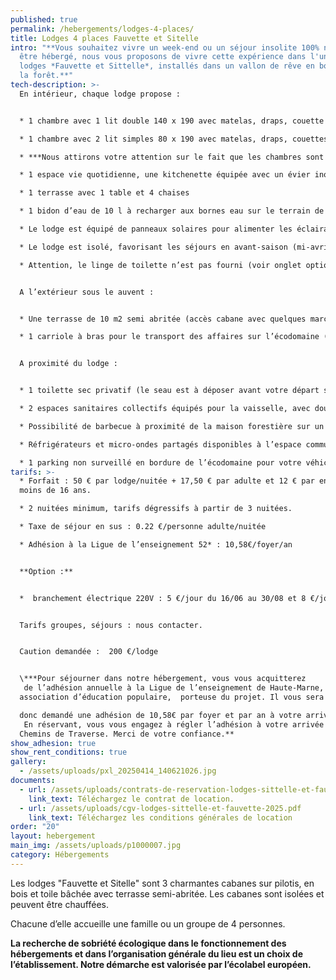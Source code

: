```yaml
---
published: true
permalink: /hebergements/lodges-4-places/
title: Lodges 4 places Fauvette et Sitelle
intro: "**Vous souhaitez vivre un week-end ou un séjour insolite 100% nature,
  être hébergé, nous vous proposons de vivre cette expérience dans l'un de nos
  lodges *Fauvette et Sittelle*, installés dans un vallon de rêve en bordure de
  la forêt.**"
tech-description: >-
  En intérieur, chaque lodge propose :


  * 1 chambre avec 1 lit double 140 x 190 avec matelas, draps, couette et oreiller.

  * 1 chambre avec 2 lit simples 80 x 190 avec matelas, draps, couettes et oreillers.

  * ***Nous attirons votre attention sur le fait que les chambres sont petites et ne sont de fait pas des pièces de vie.***

  * 1 espace vie quotidienne, une kitchenette équipée avec un évier inox sur meuble, avec vaisselle pour 4 personnes et nécessaire pour cuisiner (poêle, casserole, couvercles et autres petits ustensiles de cuisine. Attention, le lodge n’est pas équipé d’aliments de première nécessité (huile, condiments, thé, café...)

  * 1 terrasse avec 1 table et 4 chaises

  * 1 bidon d’eau de 10 l à recharger aux bornes eau sur le terrain de camping

  * Le lodge est équipé de panneaux solaires pour alimenter les éclairages principaux de l’hébergement. En option : branchement électrique 220V pour éclairage, réseau prises électriques et chauffage (voir onglet options plus bas).

  * Le lodge est isolé, favorisant les séjours en avant-saison (mi-avril-mai) et en fin de saison (septembre-octobre).

  * Attention, le linge de toilette n’est pas fourni (voir onglet options plus bas)


  A l’extérieur sous le auvent :


  * Une terrasse de 10 m2 semi abritée (accès cabane avec quelques marches).

  * 1 carriole à bras pour le transport des affaires sur l’écodomaine (les voitures restent sur le parking en bordure du site). 


  A proximité du lodge :


  * 1 toilette sec privatif (le seau est à déposer avant votre départ sur un espace où il sera ensuite acheminé vers un composteur)

  * 2 espaces sanitaires collectifs équipés pour la vaisselle, avec douches (eau chaude) au milieu du camping et un deuxième avec douches, WC et bacs vaisselle pour les sanitaires situés à côté de l’accueil.

  * Possibilité de barbecue à proximité de la maison forestière sur un espace dédié.

  * Réfrigérateurs et micro-ondes partagés disponibles à l’espace commun à côté de la maison forestière.

  * 1 parking non surveillé en bordure de l’écodomaine pour votre véhicule (10 places). Les déplacements à l’intérieur du camping se font à pied.
tarifs: >-
  * Forfait : 50 € par lodge/nuitée + 17,50 € par adulte et 12 € par enfant de
  moins de 16 ans.

  * 2 nuitées minimum, tarifs dégressifs à partir de 3 nuitées.

  * Taxe de séjour en sus : 0.22 €/personne adulte/nuitée

  * Adhésion à la Ligue de l’enseignement 52* : 10,58€/foyer/an


  **Option :**


  *  branchement électrique 220V : 5 €/jour du 16/06 au 30/08 et 8 €/jour du 15/04 au 15/05 et du 1er/09 au 31/10.


  Tarifs groupes, séjours : nous contacter.


  Caution demandée :  200 €/lodge


  \***Pour séjourner dans notre hébergement, vous vous acquitterez
   de l’adhésion annuelle à la Ligue de l’enseignement de Haute-Marne, 
  association d’éducation populaire,  porteuse du projet. Il vous sera 

  donc demandé une adhésion de 10,58€ par foyer et par an à votre arrivée.
   En réservant, vous vous engagez à régler l’adhésion à votre arrivée à 
  Chemins de Traverse. Merci de votre confiance.**
show_adhesion: true
show_rent_conditions: true
gallery:
  - /assets/uploads/pxl_20250414_140621026.jpg
documents:
  - url: /assets/uploads/contrats-de-reservation-lodges-sittelle-et-fauvette.odt
    link_text: Téléchargez le contrat de location.
  - url: /assets/uploads/cgv-lodges-sittelle-et-fauvette-2025.pdf
    link_text: Téléchargez les conditions générales de location
order: "20"
layout: hebergement
main_img: /assets/uploads/p1000007.jpg
category: Hébergements
---
```

Les lodges "Fauvette et Sitelle" sont 3 charmantes cabanes sur pilotis, en bois et toile bâchée avec terrasse semi-abritée. Les cabanes sont isolées et peuvent être chauffées.

Chacune d’elle accueille une famille ou un groupe de 4 personnes.

**La recherche de sobriété écologique dans le fonctionnement des hébergements et dans l’organisation générale du lieu est un choix de l’établissement. Notre démarche est valorisée par l’écolabel européen.**
